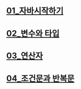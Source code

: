 ## [01_자바시작하기](https://github.com/TaskerJang/ASAC-3rd-Study/blob/main/01_%EC%9B%B9%20%EA%B8%B0%EC%B4%88%20%ED%94%84%EB%A1%9C%EA%B7%B8%EB%9E%98%EB%B0%8D.md) ##
## [02_변수와 타입](https://github.com/TaskerJang/ASAC-3rd-Study/blob/main/02_%EB%A6%AC%EC%95%A1%ED%8A%B8%20%ED%94%84%EB%A1%9C%EA%B7%B8%EB%9E%98%EB%B0%8D.md) ##
## [03_연산자](https://github.com/TaskerJang/ASAC-3rd-Study/blob/e5e9d572a07711017942846233940152f7e8723e/03_%EB%B0%98%EC%9D%91%ED%98%95%20%EC%9B%B9%20%ED%94%84%EB%A1%9C%EA%B7%B8%EB%9E%98%EB%B0%8D.md) ##
## [04_조건문과 반복문](https://github.com/TaskerJang/ASAC-3rd-Study/blob/main/04_%ED%81%B4%EB%9D%BC%EC%9A%B0%EB%93%9C%EC%99%80%20%EC%9B%B9.md) ##
